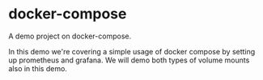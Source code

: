 # docker-compose
A demo project on docker-compose.

In this demo we're covering a simple usage of docker compose by setting up prometheus and grafana. We will demo both types of volume mounts also in this demo.
